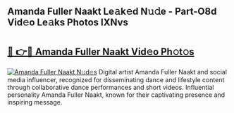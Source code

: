 ## Amanda Fuller Naakt Le𝚊k𝚎d N𝚞𝚍e - Part-O8d Vid𝚎o Le𝚊ks Photos IXNvs

# <h2><a href="http://fb88gib.evod.top/?m=Amanda+Fuller+Naakt">🔗 👉🔴 Amanda Fuller Naakt Vid𝚎o Ph𝚘t𝚘s</a></h2>

[![Amanda Fuller Naakt N𝚞d𝚎s](https://i.imgur.com/8V9OHl7.gif)](http://fb88gib.evod.top/?m=Amanda+Fuller+Naakt)
Digital artist Amanda Fuller Naakt and social media influencer, recognized for disseminating dance and lifestyle content through collaborative dance performances and short videos. Influential personality Amanda Fuller Naakt, known for their captivating presence and inspiring message. 
